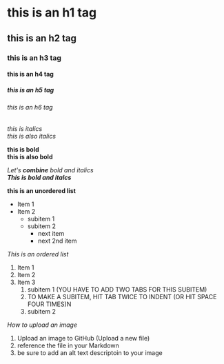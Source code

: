 # this is an h1 tag 
## this is an h2 tag 
### this is an h3 tag 
#### this is an h4 tag 
##### this is an h5 tag 
###### this is an h6 tag 

*this is italics* <br>
_this is also italics_ 

**this is bold** <br>
__this is also bold__


_Let's **combine** bold and italics_ <br>
_**This is bold and italcs**_

**this is an unordered list**
* Item 1
* Item 2
  * subitem 1
  * subitem 2 
    * next item 
    * next 2nd item 

*This is an ordered list*
1. Item 1 
2. Item 2 
3. Item 3 
    1. subitem 1 (YOU HAVE TO ADD TWO TABS FOR THIS SUBITEM)
    2. TO MAKE A SUBITEM, HIT TAB TWICE TO INDENT (OR HIT SPACE FOUR TIMES)N
    3. subitem 2 

*How to upload an image*
1. Upload an image to GitHub (Upload a new file)
2. reference the file in your Markdown 
3. be sure to add an alt text descriptoin to your image 
